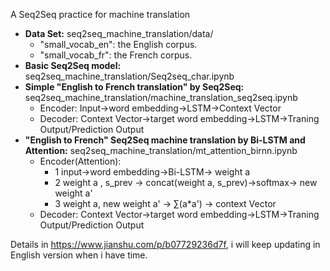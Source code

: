 A Seq2Seq practice for machine translation 

- **Data Set:** seq2seq_machine_translation/data/
  - "small_vocab_en": the English corpus.
  - "small_vocab_fr": the French corpus.
- **Basic Seq2Seq model:** seq2seq_machine_translation/Seq2seq_char.ipynb
- **Simple "English to French translation" by Seq2Seq:** seq2seq_machine_translation/machine_translation_seq2seq.ipynb
  - Encoder:  Input->word embedding->LSTM->Context Vector
  - Decoder:  Context Vector->target word embedding->LSTM->Traning Output/Prediction Output
- **"English to French" Seq2Seq machine translation by Bi-LSTM and Attention:** seq2seq_machine_translation/mt_attention_birnn.ipynb
  - Encoder(Attention): 
    - 1 input->word embedding->Bi-LSTM-> weight a
    - 2 weight a , s_prev -> concat(weight a, s_prev)->softmax-> new weight a'
    - 3 weight a, new weight a' -> ∑(a*a') -> context Vector
  - Decoder: Context Vector->target word embedding->LSTM->Traning Output/Prediction Output
                             
Details in https://www.jianshu.com/p/b07729236d7f, i will keep updating in English version when i have time.
